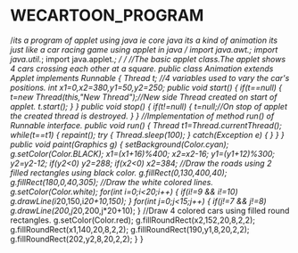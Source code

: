 WECARTOON_PROGRAM
=================

/*its a program of applet using java ie core java its a kind of animation its just like a car racing game using applet in java 
*/
import java.awt.*;
import java.util.*;
import java.applet.*;
/*
 <APPLET CODE="Animation.JAVA" WIDTH=400 HEIGHT=300>
 </APPLET>
*/
//The basic applet class.The applet shows 4 cars crossing each other at a square.
public class Animation extends Applet implements Runnable
{
 Thread t;
 //4 variables used to vary the car's positions.
 int x1=0,x2=380,y1=50,y2=250;
 public void start()
 {
  if(t==null)
  {
   t=new Thread(this,"New Thread");//New side Thread created on start of applet.
   t.start();
  }
 }
 public void stop()
 {
  if(t!=null)
  {
   t=null;//On stop of applet the created thread is destroyed.
  }
 }
 //Implementation of method run() of Runnable interface.
 public void run()
 {
  Thread t1=Thread.currentThread();
  while(t==t1)
  {
   repaint();
   try
   {
    Thread.sleep(100);
   }
   catch(Exception e)
   {   }
  }
 }
 public void paint(Graphics g)
 {
  setBackground(Color.cyan);
  g.setColor(Color.BLACK);
  x1=(x1+16)%400;
  x2=x2-16;
  y1=(y1+12)%300;
  y2=y2-12;
  if(y2<0)
   y2=288;
  if(x2<0)
   x2=384;
  //Draw the roads using 2 filled rectangles using black color.
  g.fillRect(0,130,400,40);
  g.fillRect(180,0,40,305);
  //Draw the white colored lines.
  g.setColor(Color.white);
  for(int i=0;i<20;i++)
  {
   if(i!=9 && i!=10)
    g.drawLine(i*20,150,i*20+10,150);
  }
  for(int j=0;j<15;j++)
  {
   if(j!=7 && j!=8)
    g.drawLine(200,j*20,200,j*20+10);
  }
  //Draw 4 colored cars using filled round rectangles.
  g.setColor(Color.red);
  g.fillRoundRect(x2,152,20,8,2,2);
  g.fillRoundRect(x1,140,20,8,2,2);
  g.fillRoundRect(190,y1,8,20,2,2);
  g.fillRoundRect(202,y2,8,20,2,2);
 }
}
